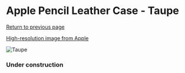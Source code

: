 # Apple Pencil Leather Case - Taupe

[Return to previous page](/pencil)

[High-resolution image from Apple](https://store.storeimages.cdn-apple.com/8756/as-images.apple.com/is/MPQL2?wid=4500&hei=4500&fmt=png)

<div style="width: 384px"><img src="/everypreview/MPQL2.png" alt="Taupe"></div>

### Under construction
